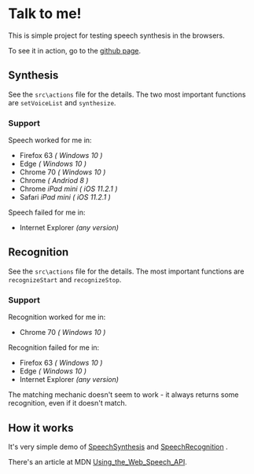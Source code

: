 # Talk to me!

This is simple project for testing speech synthesis in the browsers.

To see it in action, go to the [github page](http://autioch.github.io/talk-to-me/).

## Synthesis

See the `src\actions` file for the details. The two most important functions are `setVoiceList` and `synthesize`.

### Support

Speech worked for me in:
- Firefox 63 _( Windows 10 )_
- Edge _( Windows 10 )_
- Chrome 70 _( Windows 10 )_
- Chrome _( Andriod 8 )_
- Chrome _iPad mini_ _( iOS 11.2.1 )_
- Safari _iPad mini_ _( iOS 11.2.1 )_

Speech failed for me in:
- Internet Explorer _(any version)_

## Recognition

See the `src\actions` file for the details. The most important functions are `recognizeStart` and `recognizeStop`.

### Support

Recognition worked for me in:
- Chrome 70 _( Windows 10 )_


Recognition failed for me in:
- Firefox 63 _( Windows 10 )_
- Edge _( Windows 10 )_
- Internet Explorer _(any version)_

The matching mechanic doesn't seem to work - it always returns some recognition, even if it doesn't match.

## How it works

It's very simple demo of [SpeechSynthesis](https://developer.mozilla.org/en-US/docs/Web/API/SpeechSynthesis) and [SpeechRecognition](https://developer.mozilla.org/en-US/docs/Web/API/SpeechRecognition) .

There's an article at MDN [Using_the_Web_Speech_API](https://developer.mozilla.org/en-US/docs/Web/API/Web_Speech_API/Using_the_Web_Speech_API).
